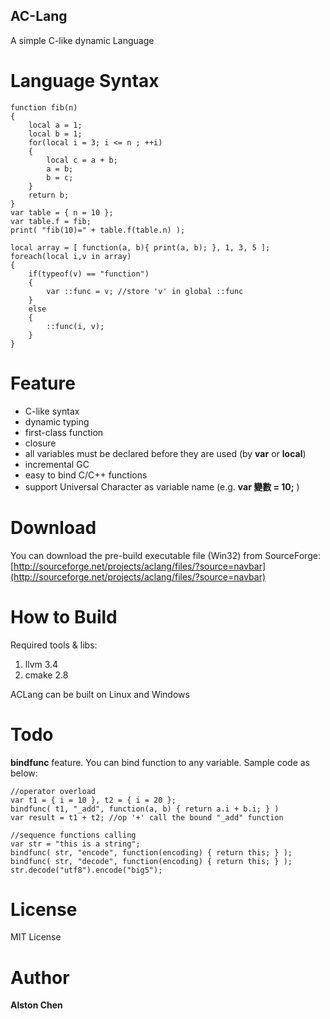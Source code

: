 AC-Lang
-------

A simple C-like dynamic Language

Language Syntax
===============

    function fib(n)
    {
        local a = 1;
        local b = 1;
        for(local i = 3; i <= n ; ++i)
        {
            local c = a + b;
            a = b;
            b = c;
        }
        return b;
    }
    var table = { n = 10 };
    var table.f = fib;
    print( "fib(10)=" + table.f(table.n) );

    local array = [ function(a, b){ print(a, b); }, 1, 3, 5 ];
    foreach(local i,v in array)
    {
        if(typeof(v) == "function")
        {
            var ::func = v; //store 'v' in global ::func
        }
        else
        {
            ::func(i, v);
        }
    }

Feature
=======
- C-like syntax
- dynamic typing
- first-class function
- closure
- all variables must be declared before they are used (by **var** or **local**)
- incremental GC
- easy to bind C/C++ functions
- support Universal Character as variable name (e.g. **var 變數 = 10;** )

Download
========

You can download the pre-build executable file (Win32) from SourceForge:
[http://sourceforge.net/projects/aclang/files/?source=navbar](http://sourceforge.net/projects/aclang/files/?source=navbar)

How to Build
============

Required tools & libs:

1. llvm 3.4
2. cmake 2.8

ACLang can be built on Linux and Windows


Todo
====

**bindfunc** feature. You can bind function to any variable. Sample code as below:

    //operator overload    
    var t1 = { i = 10 }, t2 = { i = 20 };
    bindfunc( t1, "_add", function(a, b) { return a.i + b.i; } )
    var result = t1 + t2; //op '+' call the bound "_add" function

    //sequence functions calling
    var str = "this is a string";
    bindfunc( str, "encode", function(encoding) { return this; } );
    bindfunc( str, "decode", function(encoding) { return this; } );
    str.decode("utf8").encode("big5");

License
======
MIT License

Author
======
**Alston Chen**
